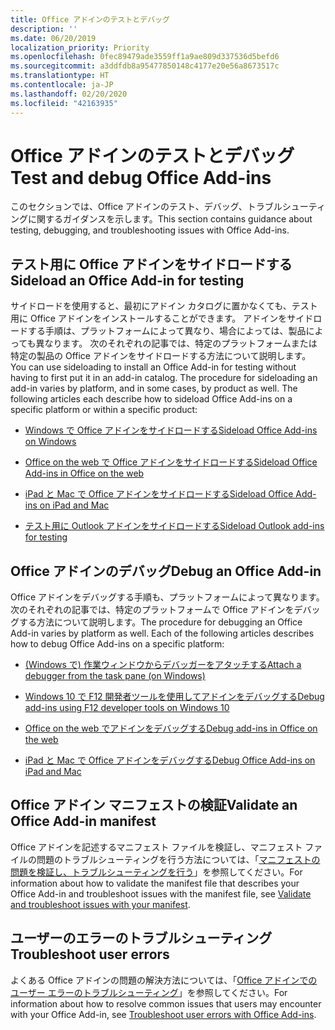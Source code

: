 ```yaml
---
title: Office アドインのテストとデバッグ
description: ''
ms.date: 06/20/2019
localization_priority: Priority
ms.openlocfilehash: 0fec89479ade3559ff1a9ae809d337536d5befd6
ms.sourcegitcommit: a3ddfdb8a95477850148c4177e20e56a8673517c
ms.translationtype: HT
ms.contentlocale: ja-JP
ms.lasthandoff: 02/20/2020
ms.locfileid: "42163935"
---
```

# <a name="test-and-debug-office-add-ins"></a><span data-ttu-id="6795e-102">Office アドインのテストとデバッグ</span><span class="sxs-lookup"><span data-stu-id="6795e-102">Test and debug Office Add-ins</span></span>

<span data-ttu-id="6795e-103">このセクションでは、Office アドインのテスト、デバッグ、トラブルシューティングに関するガイダンスを示します。</span><span class="sxs-lookup"><span data-stu-id="6795e-103">This section contains guidance about testing, debugging, and troubleshooting issues with Office Add-ins.</span></span>

## <a name="sideload-an-office-add-in-for-testing"></a><span data-ttu-id="6795e-104">テスト用に Office アドインをサイドロードする</span><span class="sxs-lookup"><span data-stu-id="6795e-104">Sideload an Office Add-in for testing</span></span>

<span data-ttu-id="6795e-p101">サイドロードを使用すると、最初にアドイン カタログに置かなくても、テスト用に Office アドインをインストールすることができます。 アドインをサイドロードする手順は、プラットフォームによって異なり、場合によっては、製品によっても異なります。 次のそれぞれの記事では、特定のプラットフォームまたは特定の製品の Office アドインをサイドロードする方法について説明します。</span><span class="sxs-lookup"><span data-stu-id="6795e-p101">You can use sideloading to install an Office Add-in for testing without having to first put it in an add-in catalog. The procedure for sideloading an add-in varies by platform, and in some cases, by product as well. The following articles each describe how to sideload Office Add-ins on a specific platform or within a specific product:</span></span>

- [<span data-ttu-id="6795e-108">Windows で Office アドインをサイドロードする</span><span class="sxs-lookup"><span data-stu-id="6795e-108">Sideload Office Add-ins on Windows</span></span>](create-a-network-shared-folder-catalog-for-task-pane-and-content-add-ins.md)

- [<span data-ttu-id="6795e-109">Office on the web で Office アドインをサイドロードする</span><span class="sxs-lookup"><span data-stu-id="6795e-109">Sideload Office Add-ins in Office on the web</span></span>](sideload-office-add-ins-for-testing.md)

- [<span data-ttu-id="6795e-110">iPad と Mac で Office アドインをサイドロードする</span><span class="sxs-lookup"><span data-stu-id="6795e-110">Sideload Office Add-ins on iPad and Mac</span></span>](sideload-an-office-add-in-on-ipad-and-mac.md)

- [<span data-ttu-id="6795e-111">テスト用に Outlook アドインをサイドロードする</span><span class="sxs-lookup"><span data-stu-id="6795e-111">Sideload Outlook add-ins for testing</span></span>](../outlook/sideload-outlook-add-ins-for-testing.md)

## <a name="debug-an-office-add-in"></a><span data-ttu-id="6795e-112">Office アドインのデバッグ</span><span class="sxs-lookup"><span data-stu-id="6795e-112">Debug an Office Add-in</span></span>

<span data-ttu-id="6795e-p102">Office アドインをデバッグする手順も、プラットフォームによって異なります。 次のそれぞれの記事では、特定のプラットフォームで Office アドインをデバッグする方法について説明します。</span><span class="sxs-lookup"><span data-stu-id="6795e-p102">The procedure for debugging an Office Add-in varies by platform as well. Each of the following articles describes how to debug Office Add-ins on a specific platform:</span></span>

- [<span data-ttu-id="6795e-115">(Windows で) 作業ウィンドウからデバッガーをアタッチする</span><span class="sxs-lookup"><span data-stu-id="6795e-115">Attach a debugger from the task pane (on Windows)</span></span>](attach-debugger-from-task-pane.md)

- [<span data-ttu-id="6795e-116">Windows 10 で F12 開発者ツールを使用してアドインをデバッグする</span><span class="sxs-lookup"><span data-stu-id="6795e-116">Debug add-ins using F12 developer tools on Windows 10</span></span>](debug-add-ins-using-f12-developer-tools-on-windows-10.md)

- [<span data-ttu-id="6795e-117">Office on the web でアドインをデバッグする</span><span class="sxs-lookup"><span data-stu-id="6795e-117">Debug add-ins in Office on the web</span></span>](debug-add-ins-in-office-online.md)

- [<span data-ttu-id="6795e-118">iPad と Mac で Office アドインをデバッグする</span><span class="sxs-lookup"><span data-stu-id="6795e-118">Debug Office Add-ins on iPad and Mac</span></span>](debug-office-add-ins-on-ipad-and-mac.md)

## <a name="validate-an-office-add-in-manifest"></a><span data-ttu-id="6795e-119">Office アドイン マニフェストの検証</span><span class="sxs-lookup"><span data-stu-id="6795e-119">Validate an Office Add-in manifest</span></span>

<span data-ttu-id="6795e-120">Office アドインを記述するマニフェスト ファイルを検証し、マニフェスト ファイルの問題のトラブルシューティングを行う方法については、「[マニフェストの問題を検証し、トラブルシューティングを行う](troubleshoot-manifest.md)」を参照してください。</span><span class="sxs-lookup"><span data-stu-id="6795e-120">For information about how to validate the manifest file that describes your Office Add-in and troubleshoot issues with the manifest file, see [Validate and troubleshoot issues with your manifest](troubleshoot-manifest.md).</span></span>

## <a name="troubleshoot-user-errors"></a><span data-ttu-id="6795e-121">ユーザーのエラーのトラブルシューティング</span><span class="sxs-lookup"><span data-stu-id="6795e-121">Troubleshoot user errors</span></span>

<span data-ttu-id="6795e-122">よくある Office アドインの問題の解決方法については、「[Office アドインでのユーザー エラーのトラブルシューティング](testing-and-troubleshooting.md)」を参照してください。</span><span class="sxs-lookup"><span data-stu-id="6795e-122">For information about how to resolve common issues that users may encounter with your Office Add-in, see [Troubleshoot user errors with Office Add-ins](testing-and-troubleshooting.md).</span></span>
